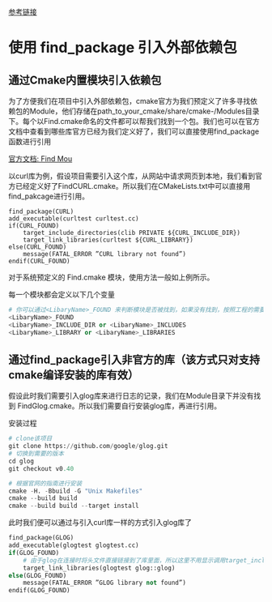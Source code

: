 [参考链接](https://zhuanlan.zhihu.com/p/97369704)
# 使用 find_package 引入外部依赖包

## 通过Cmake内置模块引入依赖包
为了方便我们在项目中引入外部依赖包，cmake官方为我们预定义了许多寻找依赖包的Module，他们存储在path_to_your_cmake/share/cmake-<version>/Modules目录下。每个以Find<LibaryName>.cmake命名的文件都可以帮我们找到一个包。我们也可以在官方文档中查看到哪些库官方已经为我们定义好了，我们可以直接使用find_package函数进行引用

[官方文档: Find Mou](https://cmake.org/cmake/help/latest/manual/cmake-modules.7.html)

以curl库为例，假设项目需要引入这个库，从网站中请求网页到本地，我们看到官方已经定义好了FindCURL.cmake。所以我们在CMakeLists.txt中可以直接用find_pakcage进行引用。
```
find_package(CURL)
add_executable(curltest curltest.cc)
if(CURL_FOUND)
    target_include_directories(clib PRIVATE ${CURL_INCLUDE_DIR})
    target_link_libraries(curltest ${CURL_LIBRARY})
else(CURL_FOUND)
    message(FATAL_ERROR ”CURL library not found”)
endif(CURL_FOUND)
```

对于系统预定义的 Find<LibaryName>.cmake 模块，使用方法一般如上例所示。

每一个模块都会定义以下几个变量
```python
# 你可以通过<LibaryName>_FOUND 来判断模块是否被找到，如果没有找到，按照工程的需要关闭 某些特性、给出提醒或者中止编译
<LibaryName>_FOUND
<LibaryName>_INCLUDE_DIR or <LibaryName>_INCLUDES 
<LibaryName>_LIBRARY or <LibaryName>_LIBRARIES
```

## 通过find_package引入非官方的库（该方式只对支持cmake编译安装的库有效）
假设此时我们需要引入glog库来进行日志的记录，我们在Module目录下并没有找到 FindGlog.cmake。所以我们需要自行安装glog库，再进行引用。

安装过程
```python
# clone该项目
git clone https://github.com/google/glog.git 
# 切换到需要的版本 
cd glog
git checkout v0.40  

# 根据官网的指南进行安装
cmake -H. -Bbuild -G "Unix Makefiles"
cmake --build build
cmake --build build --target install
```

此时我们便可以通过与引入curl库一样的方式引入glog库了

```python
find_package(GLOG)
add_executable(glogtest glogtest.cc)
if(GLOG_FOUND)
    # 由于glog在连接时将头文件直接链接到了库里面，所以这里不用显示调用target_include_directories
    target_link_libraries(glogtest glog::glog)
else(GLOG_FOUND)
    message(FATAL_ERROR ”GLOG library not found”)
endif(GLOG_FOUND)
```